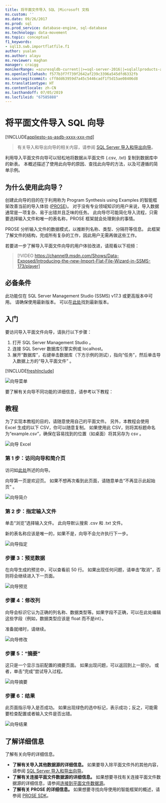 ```yaml
---
title: 将平面文件导入 SQL |Microsoft 文档
ms.custom: ''
ms.date: 09/26/2017
ms.prod: sql
ms.prod_service: database-engine, sql-database
ms.technology: data-movement
ms.topic: conceptual
f1_keywords:
- sql13.swb.importflatfile.f1
author: yualan
ms.author: alayu
ms.reviewer: maghan
manager: craigg
monikerRange: =azuresqldb-current||>=sql-server-2016||=sqlallproducts-allversions||>=sql-server-linux-2017||=azuresqldb-mi-current
ms.openlocfilehash: f577b3f7f739f2642af239c3396a545dfd6332fb
ms.sourcegitcommit: cff8dd63959d7a45c5446cadf1f5d15ae08406d8
ms.translationtype: HT
ms.contentlocale: zh-CN
ms.lasthandoff: 07/05/2019
ms.locfileid: "67585888"
---
```

# <a name="import-flat-file-to-sql-wizard"></a>将平面文件导入 SQL 向导
[!INCLUDE[appliesto-ss-asdb-xxxx-xxx-md](../../includes/appliesto-ss-asdb-xxxx-xxx-md.md)]
> 有关导入和导出向导的相关内容，请参阅 [SQL Server 导入和导出向导](https://docs.microsoft.com/sql/integration-services/import-export-data/import-and-export-data-with-the-sql-server-import-and-export-wizard)。

利用导入平面文件向导可以轻松地将数据从平面文件 (.csv, .txt) 复制到数据库中的新表。 本概述描述了使用此向导的原因、查找此向导的方法，以及可遵循的简单示例。

## <a name="why-would-i-use-this-wizard"></a>为什么使用此向导？
创建此向导的目的在于利用称为 Program Synthesis using Examples 的智能框架改善当前的导入体验 ([PROSE](https://microsoft.github.io/prose/))。 对于没有专业领域知识的用户来说，导入数据通常是一项复杂、易于出错并且乏味的任务。 此向导尽可能简化导入流程，只需要选择输入文件和唯一的表名称，PROSE 框架就会处理剩余的事情。

PROSE 分析输入文件的数据模式，以推断列名称、类型、分隔符等信息。 此框架了解文件的结构，完成所有复杂的工作，因此用户无需再做这些工作。

若要进一步了解导入平面文件向导的用户体验改进，请观看以下视频：

> [!VIDEO https://channel9.msdn.com/Shows/Data-Exposed/Introducing-the-new-Import-Flat-File-Wizard-in-SSMS-173/player]

## <a name="prerequisites"></a>必备条件
此功能仅在 SQL Server Management Studio (SSMS) v17.3 或更高版本中可用。 请确保使用最新版本。 可以在[此处](https://docs.microsoft.com/sql/ssms/download-sql-server-management-studio-ssms)找到最新版本。
 
## <a id="started"></a>入门
要访问导入平面文件向导，请执行以下步骤：

1. 打开 SQL Server Management Studio  。
2. 连接 SQL Server 数据库引擎实例或 localhost。
3. 展开“数据库”，右键单击数据库（下方示例的测试），指向“任务”，然后单击导入数据上方的“导入平面文件”    。

[!INCLUDE[freshInclude](../../includes/paragraph-content/fresh-note-steps-feedback.md)]

![向导菜单](media/import-flat-file-wizard/importffmenu.png)

要了解有关向导不同功能的详细信息，请参考以下教程：

## <a name="tutorial"></a>教程
为了实现本教程的目的，请随意使用自己的平面文件。 另外，本教程会使用 Excel 生成的以下 CSV，你可以随意复制。 如果使用此 CSV，则将其标题命名为“example.csv”，确保在容易找到的位置（如桌面）将其另存为 csv  。

![向导 Excel](media/import-flat-file-wizard/importffexample.png)

### <a name="step-1-access-wizard-and-intro-page"></a>第 1 步：访问向导和简介页
访问如[此处](#started)所述的向导。

向导第一页是欢迎页。 如果不想再次看到此页面，请随意单击“不再显示此起始页”  。

![向导简介](media/import-flat-file-wizard/importffintro.png)

### <a name="step-2-specify-input-file"></a>第 2 步：指定输入文件
单击“浏览”选择输入文件。 此向导默认搜索 .csv 和 .txt 文件。 

新的表名称应该是唯一的，如果不是，向导不会允许执行下一步。

![向导指定](media/import-flat-file-wizard/importffspecify.png)

### <a name="step-3-preview-data"></a>步骤 3：预览数据
在向导生成的预览中，可以查看前 50 行。 如果出现任何问题，请单击“取消”，否则将会继续进入下一页面。

![向导预览](media/import-flat-file-wizard/importffpreview.png)

### <a name="step-4-modify-columns"></a>步骤 4：修改列
向导会标识它认为正确的列名称、数据类型等。如果字段不正确，可以在此处编辑这些字段（例如，数据类型应该是 float 而不是int）。

准备就绪时，请继续。

![向导修改](media/import-flat-file-wizard/importffmodify.png)

### <a name="step-5-summary"></a>步骤 5：“摘要”
这只是一个显示当前配置的摘要页面。 如果出现问题，可以返回到上一部分。 或者，单击“完成”尝试导入过程。

![向导摘要](media/import-flat-file-wizard/importffsummary.png)

### <a name="step-6-results"></a>步骤 6：结果
此页面指示导入是否成功。 如果出现绿色的选中标记，表示成功；反之，可能需要检查配置或者输入文件是否出错。

![向导结果](media/import-flat-file-wizard/importffresults.png)

## <a name="learn-more"></a>了解详细信息

了解有关向导的详细信息。
 
- **了解有关导入其他数据源的详细信息。** 如果要导入除平面文件外的其他内容，请参阅 [SQL Server 导入和导出向导](https://docs.microsoft.com/sql/integration-services/import-export-data/import-and-export-data-with-the-sql-server-import-and-export-wizard)。
- **了解有关连接平面文件数据源的详细信息。** 如果想要寻找有关连接平面文件数据源的详细信息，请参阅[连接到平面文件数据源](https://docs.microsoft.com/sql/integration-services/import-export-data/connect-to-a-flat-file-data-source-sql-server-import-and-export-wizard)。
- **了解有关 PROSE 的详细信息。** 如果想要寻找向导使用的智能框架的概述，请参阅 [PROSE SDK](https://microsoft.github.io/prose/)。

